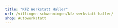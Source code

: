 ```yaml
---
title: "KFZ Werkstatt Haller"
url: /villingen-schwenningen/kfz-werkstatt-haller/
shop: Autowerkstatt
---
```

